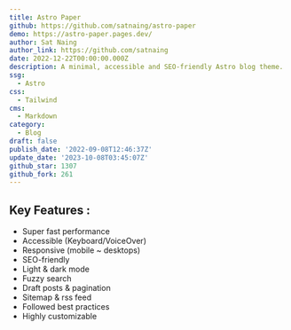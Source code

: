 ```yaml
---
title: Astro Paper
github: https://github.com/satnaing/astro-paper
demo: https://astro-paper.pages.dev/
author: Sat Naing
author_link: https://github.com/satnaing
date: 2022-12-22T00:00:00.000Z
description: A minimal, accessible and SEO-friendly Astro blog theme.
ssg:
  - Astro
css:
  - Tailwind
cms:
  - Markdown
category:
  - Blog
draft: false
publish_date: '2022-09-08T12:46:37Z'
update_date: '2023-10-08T03:45:07Z'
github_star: 1307
github_fork: 261
---
```


## Key Features :

- Super fast performance
- Accessible (Keyboard/VoiceOver)
- Responsive (mobile ~ desktops)
- SEO-friendly
- Light & dark mode
- Fuzzy search
- Draft posts & pagination
- Sitemap & rss feed
- Followed best practices
- Highly customizable
